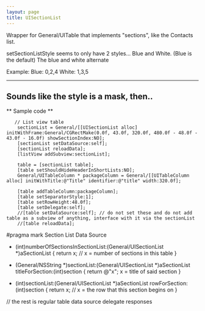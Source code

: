 ```yaml
---
layout: page
title: UISectionList
---
```




Wrapper for General/UITable that implements "sections", like the Contacts list.

setSectionListStyle seems to only have 2 styles...
Blue and White. (Blue is the default)
The blue and white alternate

Example: 
Blue: 0,2,4
White: 1,3,5

----
Sounds like the style is a mask, then..
----

**
Sample code
**

    
       // List view table
        sectionList = General/[[UISectionList alloc] initWithFrame:General/CGRectMake(0.0f, 43.0f, 320.0f, 480.0f - 48.0f - 43.0f - 16.0f) showSectionIndex:NO];
        [sectionList setDataSource:self];
        [sectionList reloadData];
        [listView addSubview:sectionList];
        
        table = [sectionList table];
        [table setShouldHideHeaderInShortLists:NO];
        General/UITableColumn * packageColumn = General/[[UITableColumn alloc] initWithTitle:@"Title" identifier:@"title" width:320.0f];
        
        [table addTableColumn:packageColumn];
        [table setSeparatorStyle:1];
        [table setRowHeight:48.0f];
        [table setDelegate:self];
        //[table setDataSource:self]; // do not set these and do not add table as a subview of anything, interface with it via the sectionList
        //[table reloadData];
 
 
 
#pragma mark Section List Data Source
        
- (int)numberOfSectionsInSectionList:(General/UISectionList *)aSectionList {
        return x; // x = number of sections in this table
}
        
- (General/NSString *)sectionList:(General/UISectionList *)aSectionList titleForSection:(int)section {
        return @"x"; x = title of said section
}       
        
- (int)sectionList:(General/UISectionList *)aSectionList rowForSection:(int)section {
        return x; // x = the row that this section begins on
}
 
// the rest is regular table data source delegate responses


